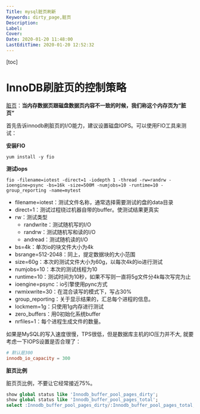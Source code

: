 ```yaml
---
Title: mysql脏页刷新
Keywords: dirty_page,脏页
Description: 
Label:
Cover:
Date: 2020-01-20 11:48:00
LastEditTime: 2020-01-20 12:52:32
---
```


[toc]

# InnoDB刷脏页的控制策略

[脏页](../linux/页缓存.md#dirty_page)：**当内存数据页跟磁盘数据页内容不一致的时候，我们称这个内存页为“脏页”**



首先告诉innodb刷脏页的I/O能力，建议设置磁盘IOPS。可以使用FIO工具来测试：

**安装FIO**

```
yum install -y fio
```

**测试iops**

```
fio -filename=iotest -direct=1 -iodepth 1 -thread -rw=randrw -ioengine=psync -bs=16k -size=500M -numjobs=10 -runtime=10 -group_reporting -name=mytest
```

-   filename=iotest：测试文件名称，通常选择需要测试的盘的data目录
-   direct=1：测试过程绕过机器自带的buffer。使测试结果更真实
-   rw：测试类型
    -   randwrite：测试随机写的I/O
    -   randrw：测试随机写和读的I/O
    -   andread：测试随机读的I/O
-   bs=4k：单次io的块文件大小为4k
-   bsrange=512-2048：同上，提定数据块的大小范围
-   size=60g：本次的测试文件大小为60g，以每次4k的io进行测试
-   numjobs=10：本次的测试线程为10
-   runtime=10：测试时间为10秒，如果不写则一直将5g文件分4k每次写完为止
-   ioengine=psync：io引擎使用pync方式
-   rwmixwrite=30：在混合读写的模式下，写占30%
-   group_reporting：关于显示结果的，汇总每个进程的信息。
-   lockmem=1g：只使用1g内存进行测试
-   zero_buffers：用0初始化系统buffer
-   nrfiles=1：每个进程生成文件的数量。

如果是MySQL的写入速度很慢，TPS很低，但是数据库主机的IO压力并不大, 就要考虑一下IOPS设置是否合理了：

```conf
# 默认是300
innodb_io_capacity = 300
```

**脏页比例**

脏页页比例，不要让它经常接近75%。

```sql
show global status like 'Innodb_buffer_pool_pages_dirty';
show global status like 'Innodb_buffer_pool_pages_total';
select :Innodb_buffer_pool_pages_dirty/:Innodb_buffer_pool_pages_total;
```

